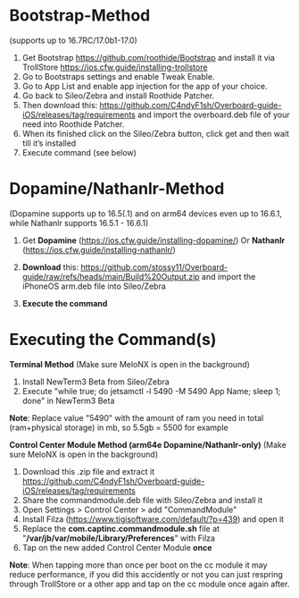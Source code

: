 # Bootstrap-Method
(supports up to 16.7RC/17.0b1-17.0)
1. Get Bootstrap https://github.com/roothide/Bootstrap and install it via TrollStore https://ios.cfw.guide/installing-trollstore
2. Go to Bootstraps settings and enable Tweak Enable.
3. Go to App List and enable app injection for the app of your choice. 
4. Go back to Sileo/Zebra and install Roothide Patcher.
5. Then download this: https://github.com/C4ndyF1sh/Overboard-guide-iOS/releases/tag/requirements and import the overboard.deb file of your need into Roothide Patcher.
6. When its finished click on the Sileo/Zebra button, click get and then wait till it’s installed
7. Execute command (see below)

# Dopamine/Nathanlr-Method
(Dopamine supports up to 16.5(.1) and on arm64 devices even up to 16.6.1, while Nathanlr supports 16.5.1 - 16.6.1)
1. Get **Dopamine** (https://ios.cfw.guide/installing-dopamine/) Or **Nathanlr** (https://ios.cfw.guide/installing-nathanlr/)

2. **Download** this: https://github.com/stossy11/Overboard-guide/raw/refs/heads/main/Build%20Output.zip and import the iPhoneOS arm.deb file into Sileo/Zebra

3. **Execute the command**

# Executing the Command(s)

**Terminal Method** (Make sure MeloNX is open in the background)
1. Install NewTerm3 Beta from Sileo/Zebra
2. Execute "while true; do jetsamctl -l 5490 -M 5490 App Name; sleep 1; done" in NewTerm3 Beta

**Note**: Replace value "5490" with the amount of ram you need in total (ram+physical storage) in mb, so 5.5gb = 5500 for example

**Control Center Module Method (arm64e Dopamine/Nathanlr-only)** (Make sure MeloNX is open in the background)
1. Download this .zip file and extract it https://github.com/C4ndyF1sh/Overboard-guide-iOS/releases/tag/requirements
2. Share the commandmodule.deb file with Sileo/Zebra and install it
3. Open Settings > Control Center > add "CommandModule"
4. Install Filza (https://www.tigisoftware.com/default/?p=439) and open it
5. Replace the **com.captinc.commandmodule.sh** file at "**/var/jb/var/mobile/Library/Preferences**" with Filza
6. Tap on the new added Control Center Module **once**

**Note**:  When tapping more than once per boot on the cc module it may reduce performance, if you did this accidently or not you can just respring through TrollStore or a other app and tap on the cc module once again after.
